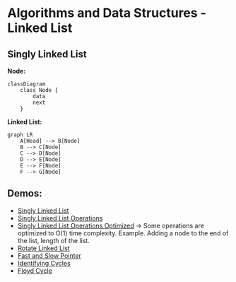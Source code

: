 # Algorithms and Data Structures - Linked List


## Singly Linked List


**Node:**
```mermaid
classDiagram
    class Node {
        data
        next
    }
```

**Linked List:**
```mermaid
graph LR
    A[Head] --> B[Node]
    B --> C[Node]
    C --> D[Node]
    D --> E[Node]
    E --> F[Node]
    F --> G[Node]
```

## Demos:
- [Singly Linked List](./src/singly_linked_list.py)
- [Singly Linked List Operations](./src/singly_linked_list_operations.py)
- [Singly Linked List Operations Optimized](./src/singly_linked_list_operations_optimized.py) -> Some operations are optimized to O(1) time complexity. Example. Adding a node to the end of the list, length of the list.
- [Rotate Linked List](./src/rotate_linked_list.py)
- [Fast and Slow Pointer](./src/fast_and_slow_pointer.py)
- [Identifying Cycles](./src/identifying_cycles.py)
- [Floyd Cycle](./src/floyd_cycle.py)
